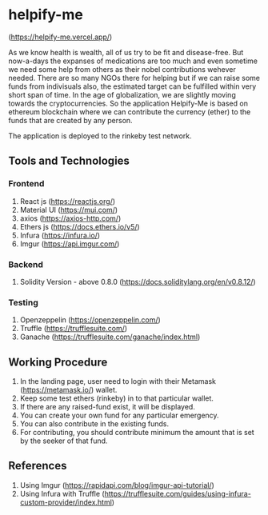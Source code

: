 # helpify-me
(https://helpify-me.vercel.app/)

As we know health is wealth, all of us try to be fit and disease-free. But now-a-days the expanses of medications are too much and even sometime we need some help from others as their nobel contributions wehever needed.
There are so many NGOs there for helping but if we can raise some funds from indivisuals also, the estimated target can be fulfilled within very short span of time.
In the age of globalization, we are slightly moving towards the cryptocurrencies. So the application Helpify-Me is based on ethereum blockchain where we can contribute the currency (ether) to the funds that are created by any person.

The application is deployed to the rinkeby test network.

## Tools and Technologies
### Frontend
1. React js (https://reactjs.org/)
2. Material UI (https://mui.com/)
3. axios (https://axios-http.com/)
4. Ethers js (https://docs.ethers.io/v5/)
5. Infura (https://infura.io/)
6. Imgur (https://api.imgur.com/)

### Backend
1. Solidity Version - above 0.8.0 (https://docs.soliditylang.org/en/v0.8.12/)
### Testing
1. Openzeppelin (https://openzeppelin.com/)
2. Truffle (https://trufflesuite.com/)
3. Ganache (https://trufflesuite.com/ganache/index.html)


## Working Procedure
1. In the landing page, user need to login with their Metamask (https://metamask.io/) wallet.
2. Keep some test ethers (rinkeby) in to that particular wallet.
3. If there are any raised-fund exist, it will be displayed.
4. You can create your own fund for any particular emergency.
5. You can also contribute in the existing funds.
6. For contributing, you should contribute minimum the amount that is set by the seeker of that fund.

## References
1. Using Imgur (https://rapidapi.com/blog/imgur-api-tutorial/)
2. Using Infura with Truffle (https://trufflesuite.com/guides/using-infura-custom-provider/index.html)

